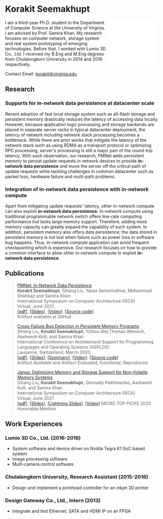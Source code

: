 # Korakit Seemakhupt
<img src="Untitled.png"
     alt="Korakit's photo"
     style="float: right; margin-right: 10px;" />
I am a third-year Ph.D. student in the Department of Computer Science at the University of Virginia. I am advised by Prof. Samira Khan. My research focuses on computer network, storage system and real system prototyping of emerging technologies. Before that, I worked with Lumio 3D Co., Ltd. I received my B.Eng and M.Eng degrees from Chulalongkorn University in 2014 and 2016 respectively.

Contact Email: korakit@virginia.edu

## Research
### Supports for in-network data persistence at datacenter scale
Recent adoption of fast local storage system such as all-flash storage and persistent memory drastically reduces the latency of accessing data locally. However, because application logic processing and storage backends are placed in separate server racks in typical datacenter deployment, the latency of network including network stack processing becomes a bottleneck. While there are prior works that mitigate the latency of the network stack such as using RDMA as a transport protocol or optimizing RPC processing, server's processing is still a major part of the round-trip latency. With such observation, our research, PMNet adds persistent memory to persist update requests in network devices to provide **in-network data persistence** and move the server off the critical path of update requests while tackling challenges in common datacenter such as packet loss, hardware failure and multi-path problems.     

### Integration of in-network data persistence with in-network compute
Apart from mitigating update requests' latency, other in-network compute can also exploit **in-network data persistence**. In-network compute using traditional programmable network switch offers line-rate computing performance but lacks large memory support. Therefore, adding more memory capacity can greatly expand the capability of such system. In addition, persistent memory also offers data persistence; the data stored in persistent memory is not lost when failure such as power loss or software bug happens. Thus, in-network compute applcation can avoid frequent checkpointing which is expensive. Our research focuses on how to provide a common interface to allow other in-network compute to exploit **in-network data persistence**.      

## Publications

> [PMNet: In-Network Data Persistence](https://www.cs.virginia.edu/~smk9u/PMNet_ISCA2021.pdf)   
> **Korakit Seemakhupt**, Sihang Liu, Yasas Senevirathne, Muhammad Shahbaz and Samira Khan    
> International Symposium on Computer Architecture (ISCA)   
> Virtual, June 2021.       
> [[pdf]](https://www.cs.virginia.edu/~smk9u/PMNet_ISCA2021.pdf), [[Slides]](https://www.cs.virginia.edu/~smk9u/PMNet_ISCA21_Full.pptx), [[Video]](https://youtu.be/R72gRpDcNBw), [[Source code]](http://pmnet.persistentmemory.org/)       
> Artifact available at GitHub      

> [Cross-Failure Bug Detection in Persistent Memory Programs](https://www.cs.virginia.edu/~smk9u/liu_xfd_asplos2020.pdf)        
> Sihang Liu, **Korakit Seemakhupt**, Yizhou Wei,Thomas Wenisch, Aasheesh Kolli, and Samira Khan        
> International Conference on Architectural Support for Programming Languages and Operating Systems (ASPLOS)        
> Lausanne, Switzerland, March 2020.        
> [[pdf]](https://www.cs.virginia.edu/~smk9u/liu_xfd_asplos2020.pdf), [[Slides]](https://www.cs.virginia.edu/~smk9u/Liu_XFD_ASPLOS20_slides.pptx), [[Summary]](https://www.cs.virginia.edu/~smk9u/Liu_XFD_summary.pdf), [[Video]](https://www.youtube.com/watch?v=SgUeTKfHJDk), [[Source code]](https://xfdetector.persistentmemory.org/)       
> Artifact Available and Artifact Evaluated, Functional, Reproduced     

> [Janus: Optimizing Memory and Storage Support for Non-Volatile Memory Systems](https://www.cs.virginia.edu/~smk9u/Liu_Janus_ISCA19.pdf)   
> Sihang Liu, **Korakit Seemakhupt**, Gennady Pekhimenko, Aasheesh Kolli, and Samira Khan    
> International Symposium on Computer Architecture (ISCA)   
> Virtual, June 2021.       
> [[pdf]](https://www.cs.virginia.edu/~smk9u/Liu_Janus_ISCA19.pdf), [[Slides]](https://www.cs.virginia.edu/~smk9u/Liu_Janus_ISCA19_slides.pptx), [[Lightning Slides]](https://www.cs.virginia.edu/~smk9u/Liu_Janus_ISCA19_lightning_slides.pptx), [[Video]](https://www.youtube.com/watch?v=kJdgvhLur3M&t=)
> MICRO TOP PICKS 2020 Honorable Mention        


## Work Experiences

### Lumio 3D Co., Ltd. (2016-2018)
- System software and device driver on Nvidia Tegra K1 SoC based system
- Image processing software
- Multi-camera control software

### Chulalongkorn University, Research Assistant (2015-2016)
- Design and implement a printhead controller for an inkjet 3D printer

### Design Gateway Co., Ltd., Intern (2013)
- Integrate and test Ethernet, SATA and HDMI IP on an FPGA
